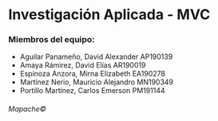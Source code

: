 # Investigación Aplicada - MVC

### Miembros del equipo:
- Aguilar Panameño, David Alexander AP190139
- Amaya Rámirez, David Elías AR190019
- Espinoza Anzora, Mirna Elizabeth EA190278
- Martínez Nerio, Mauricio Alejandro MN190349
- Portillo Martínez, Carlos Emerson PM191144

###### Mapache&copy;
